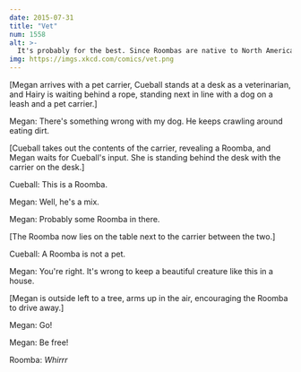 ```yaml
---
date: 2015-07-31
title: "Vet"
num: 1558
alt: >-
  It's probably for the best. Since Roombas are native to North America, it's illegal for Americans to keep them in their houses under the Migratory Bird Treaty Act.
img: https://imgs.xkcd.com/comics/vet.png
---
```

[Megan arrives with a pet carrier, Cueball stands at a desk as a veterinarian, and Hairy is waiting behind a rope, standing next in line with a dog on a leash and a pet carrier.]

Megan: There's something wrong with my dog. He keeps crawling around eating dirt.

[Cueball takes out the contents of the carrier, revealing a Roomba, and Megan waits for Cueball's input. She is standing behind the desk with the carrier on the desk.]

Cueball: This is a Roomba.

Megan: Well, he's a mix.

Megan: Probably some Roomba in there.

[The Roomba now lies on the table next to the carrier between the two.]

Cueball: A Roomba is not a pet.

Megan: You're right. It's wrong to keep a beautiful creature like this in a house.

[Megan is outside left to a tree, arms up in the air, encouraging the Roomba to drive away.]

Megan: Go!

Megan: Be free!

Roomba: *Whirrr*